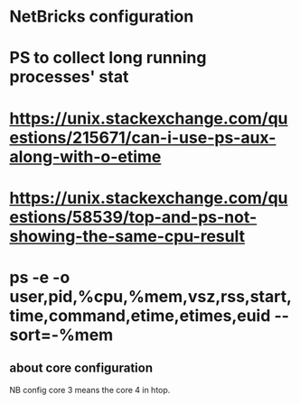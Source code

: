 # NetBricks configuration 


# PS to collect long running processes' stat
# https://unix.stackexchange.com/questions/215671/can-i-use-ps-aux-along-with-o-etime
# https://unix.stackexchange.com/questions/58539/top-and-ps-not-showing-the-same-cpu-result
#
# ps -e -o user,pid,%cpu,%mem,vsz,rss,start,time,command,etime,etimes,euid --sort=-%mem




## about core configuration

NB config core 3 means the core 4 in htop.
